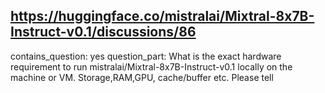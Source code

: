 ## https://huggingface.co/mistralai/Mixtral-8x7B-Instruct-v0.1/discussions/86

contains_question: yes
question_part: What is the exact hardware requirement to run mistralai/Mixtral-8x7B-Instruct-v0.1 locally on the machine or VM. Storage,RAM,GPU, cache/buffer etc. Please tell